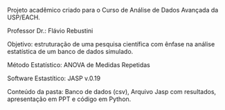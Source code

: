 Projeto acadêmico criado para o Curso de Análise de Dados Avançada da USP/EACH.

Professor Dr.: Flávio Rebustini

Objetivo: estruturação de uma pesquisa científica com ênfase na análise estatística de um banco de dados simulado.

Método Estatístico: ANOVA de Medidas Repetidas

Software Estastítico: JASP v.0.19

Conteúdo da pasta: Banco de dados (csv), Arquivo Jasp com resultados, apresentação em PPT e código em Python.

